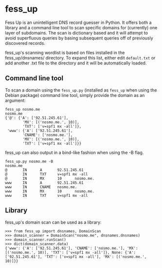 fess_up
=======

Fess Up is an unintelligent DNS record guesser in Python. It offers
both a library and a command line tool to scan specific domains for
(currently) one layer of subdomains. The scan is dictionary based and
it will attempt to avoid superfluous queries by basing subsequent
queries off of previously discovered records.

fess_up's scanning wordlist is based on files installed in the
fess_up/dnsnames/ directory. To expand this list, either edit
```default.txt``` or add another .txt file to the directory and it
will be automatically loaded.

Command line tool
-------

To scan a domain using the ```fess_up.py``` (installed as
```fess_up``` when using the Debian package) command line tool, simply
provide the domain as an argument:

```
fess_up nosmo.me
nosmo.me
{'@': {'A': ['92.51.245.61'],
        'MX': [('nosmo.me.', 10)],
        'TXT': ['v=spf1 mx -all']},
 'www': {'A': ['92.51.245.61'],
        'CNAME': ['nosmo.me.'],
        'MX': [('nosmo.me.', 10)],
        'TXT': ['v=spf1 mx -all']}}
```
fess_up can also output in a bind-like fashion when using the -B flag.

```
fess_up.py nosmo.me -B
nosmo.me
@       IN      A       92.51.245.61
@       IN      TXT     v=spf1 mx -all
@       IN      MX      10      nosmo.me.
www     IN      A       92.51.245.61
www     IN      CNAME   nosmo.me.
www     IN      MX      10      nosmo.me.
www     IN      TXT     v=spf1 mx -all
```

Library
--------

fess_up's domain scan can be used as a library:

```
>>> from fess_up import dnsnames, DomainScan
>>> domain_scanner = DomainScan("nosmo.me", dnsnames.dnsnames)
>>> domain_scanner.runScan()
>>> dict(domain_scanner.data)
{'www': {'A': ['92.51.245.61'], 'CNAME': ['nosmo.me.'], 'MX': [('nosmo.me.', 10)], 'TXT': ['v=spf1 mx -all']}, None: {'A': ['92.51.245.61'], 'TXT': ['v=spf1 mx -all'], 'MX': [('nosmo.me.', 10)]}}
```
